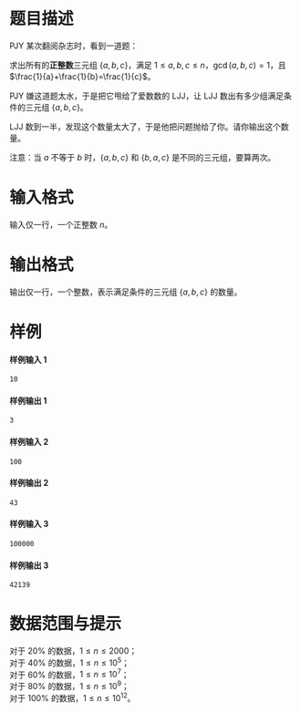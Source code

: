 
# 题目描述

PJY 某次翻阅杂志时，看到一道题：

求出所有的**正整数**三元组 $\{a,b,c\}$，满足 $1\le a,b,c\le n$，$\gcd(a,b,c)=1$，且 $\frac{1}{a}+\frac{1}{b}=\frac{1}{c}$。

PJY 嫌这道题太水，于是把它甩给了爱数数的 LJJ，让 LJJ 数出有多少组满足条件的三元组 $\{a,b,c\}$。

LJJ 数到一半，发现这个数量太大了，于是他把问题抛给了你。请你输出这个数量。

注意：当 $a$ 不等于 $b$ 时，$\{a,b,c\}$ 和 $\{b,a,c\}$ 是不同的三元组，要算两次。

# 输入格式

输入仅一行，一个正整数 $n$。

# 输出格式

输出仅一行，一个整数，表示满足条件的三元组 $\{a,b,c\}$ 的数量。

# 样例

#### 样例输入 1
```plain
10
```
#### 样例输出 1
```plain
3
```
#### 样例输入 2
```plain
100
```
#### 样例输出 2
```plain
43
```
#### 样例输入 3
```plain
100000
```
#### 样例输出 3
```plain
42139
```

# 数据范围与提示

对于 $20\%$ 的数据，$1\le n\le 2000$；  
对于 $40\%$ 的数据，$1\le n\le 10^5$；  
对于 $60\%$ 的数据，$1\le n\le 10^7$；  
对于 $80\%$ 的数据，$1\le n\le 10^9$；  
对于 $100\%$ 的数据，$1\le n\le 10^{12}$。

